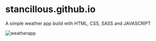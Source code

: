# stancillous.github.io

A simple weather app build with HTML, CSS, SASS and JAVASCRIPT

![weatherapp](https://user-images.githubusercontent.com/99094257/177170394-c98915d9-2f41-4300-8344-5dd5dde16bd5.png)
